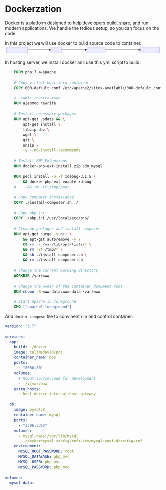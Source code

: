 # Dockerzation

Docker is a platform designed to help developers build, share, and run modern applications. We handle the tedious setup, so you can focus on the code.

In this project we will use docker to build source code to container.
![Diagram of the CI-CD pipe line](pipe-line.svg)

In hosting server, we install docker and use this yml script to build:

```dockerfile
    FROM php:7.4-apache

    # Copy virtual host into container
    COPY 000-default.conf /etc/apache2/sites-available/000-default.conf

    # Enable rewrite mode
    RUN a2enmod rewrite

    # Install necessary packages
    RUN apt-get update && \
        apt-get install \
        libzip-dev \
        wget \
        git \
        unzip \
        -y --no-install-recommends

    # Install PHP Extensions
    RUN docker-php-ext-install zip pdo_mysql

    RUN pecl install -o -f xdebug-3.1.5 \
        && docker-php-ext-enable xdebug
    #     && rm -rf /tmp/pear

    # Copy composer installable
    COPY ./install-composer.sh ./

    # Copy php.ini
    COPY ./php.ini /usr/local/etc/php/

    # Cleanup packages and install composer
    RUN apt-get purge -y g++ \
        && apt-get autoremove -y \
        && rm -r /var/lib/apt/lists/* \
        && rm -rf /tmp/* \
        && sh ./install-composer.sh \
        && rm ./install-composer.sh

    # Change the current working directory
    WORKDIR /var/www

    # Change the owner of the container document root
    RUN chown -R www-data:www-data /var/www

    # Start Apache in foreground
    CMD ["apache2-foreground"]
```

And `docker-compose` file to convinent run and control container:

```yml
version: "3.7"

services:
  app:
    build: ./docker
    image: callmedavid/pos
    container_name: pos
    ports:
      - "8000:80"
    volumes:
      # Mount source-code for development
      - ./:/var/www
    extra_hosts:
      - host.docker.internal:host-gateway
      
  db:
    image: mysql:8
    container_name: mysql
    ports:
      - "3306:3306"
    volumes:
      - mysql-data:/var/lib/mysql
      - ./docker/mysql-config.cnf:/etc/mysql/conf.d/config.cnf
    environment:
      MYSQL_ROOT_PASSWORD: root
      MYSQL_DATABASE: php_mvc
      MYSQL_USER: php_mvc
      MYSQL_PASSWORD: php_mvc

volumes:
  mysql-data:
```